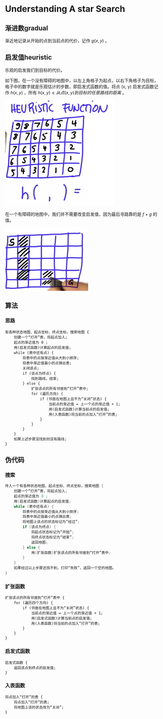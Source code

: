 # Understanding A star Search

## 渐进数gradual

 渐近地记录从开始的点到当前点的代价，记作 $g(x, y)$ 。

## 启发值heuristic

乐观的启发我们到目标的代价。

如下图，在一个没有障碍的地图中，以左上角格子为起点，以右下角格子为目标，格子中的数字就是乐观估计的步数，即启发式函数的值。将点 (x, y) 启发式函数记作 $h(x, y)$ ，所有 $h(x, y) \le 从点(x, y)到目标的任意路线的距离$ 。

<img src="img/image-20220528220218203.png" alt="image-20220528220218203" style="zoom:50%;" />

在一个有障碍的地图中，我们并不需要改变启发值，因为最后寻路靠的是 $f + g$ 的值。

<img src="img/image-20220528222900750.png" alt="image-20220528222900750" style="zoom:50%;" />

## 算法

### 思路

```clike
有各种状态地图、起点坐标、终点坐标，搜索地图 {
    创建一个“打开”表，将起点加入;
    起点的渐近值为 0 ;
    用(启发式函数)计算起点的启发值;
    while (表中还有点) {
        将表中的点按渐近值从大到小排序;
        将表中渐近值最小的点弹出表;
        关闭该点;
        if (该点为终点) {
            找到路线，结束;
        } else {
            扩张该点的所有邻居到“打开”表中;
            for (遍历方向) {
                if (邻居在地图上且不为“关闭”状态) {
                    当前点的渐近值 = 上一个点的渐近值 + 1;
                    用(启发式函数)计算当前点的启发值;
                    用(入表函数)将当前的点加入“打开”的表;
                }
            }
        }
    }
    如果上述步骤没找到则没有路线;
}				
```



## 伪代码

### 搜索

```c
传入一个有各种状态地图、起点坐标、终点坐标，搜索地图 {
    创建一个“打开”表，将起点加入;
    起点的渐近值为 0 ;
    用(启发式函数)计算起点的启发值;
    while (表中还有点) {
        将表中的点按渐近值从大到小排序;
        将表中渐近值最小的点弹出表;
        将地图上该点的状态标记为“经过”;
        if (该点为终点) {
            将起点状态标记为“开始”;
            将终点状态标记为“结束”;
            返回地图;
        } else {
            用(扩张函数)扩张该点的所有邻居到“打开”表中;
        }
    }
    如果经过以上步骤还找不到，打印“失败”，返回一个空的地图。
}
```

### 扩张函数

```clike
扩张该点的所有邻居到“打开”表中 {
    for (遍历四个方向) {
        if (邻居在地图上且不为“关闭”状态) {
            当前点的渐近值 = 上一个点的渐近值 + 1;
            用(启发式函数)计算当前点的启发值;
            用(入表函数)将当前的点加入“打开”的表;
        }
    }
}
```

### 启发式函数

```
启发式函数 {
	返回该点到终点的启发值;
}
```

### 入表函数

```clike
将点加入“打开”的表 {
    将点加入“打开”的表;
    将地图上该的状态改为“关闭”;
}
```

